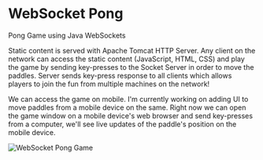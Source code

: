# WebSocket Pong 
Pong Game using Java WebSockets

Static content is served with Apache Tomcat HTTP Server. Any client on the network can access the static content (JavaScript, HTML, CSS) and play the game by sending key-presses to the Socket Server in order to move the paddles. Server sends key-press response to all clients which allows players to join the fun from multiple machines on the network!

We can access the game on mobile. I'm currently working on adding UI to move paddles from a mobile device on the same. Right now we can open the game window on a mobile device's web browser and send key-presses from a computer, we'll see live updates of the paddle's position on the mobile device. 


![WebSocket Pong Game](https://github.com/idkburkes/WebSocket-Pong/blob/master/resources/WebsocketPong.gif)